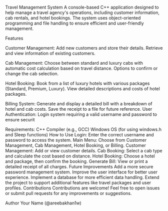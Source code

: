 Travel Management System
A console-based C++ application designed to help manage a travel agency's operations, including customer information, cab rentals, and hotel bookings. The system uses object-oriented programming and file handling to ensure efficient and user-friendly management.

Features

Customer Management:
Add new customers and store their details.
Retrieve and view information of existing customers.

Cab Management:
Choose between standard and luxury cabs with automatic cost calculation based on travel distance.
Options to confirm or change the cab selection.

Hotel Booking:
Book from a list of luxury hotels with various packages (Standard, Premium, Luxury).
View detailed descriptions and costs of hotel packages.

Billing System:
Generate and display a detailed bill with a breakdown of hotel and cab costs.
Save the receipt to a file for future reference.
User Authentication:
Login system requiring a valid username and password to ensure securit

Requirements:
C++ Compiler (e.g., GCC)
Windows OS (for using windows.h and Sleep functions)
How to Use
Login: Enter the correct username and password to access the system.
Main Menu: Choose from Customer Management, Cab Management, Hotel Booking, or Billing.
Customer Management: Add or view customer details.
Cab Booking: Select a cab type and calculate the cost based on distance.
Hotel Booking: Choose a hotel and package, then confirm the booking.
Generate Bill: View or print a detailed receipt of all charges.
Future Improvements
Add a more secure password management system.
Improve the user interface for better user experience.
Implement a database for more efficient data handling.
Extend the project to support additional features like travel packages and user profiles.
Contributions
Contributions are welcome! Feel free to open issues or submit pull requests for any improvements or suggestions.


Author
Your Name (@areebakhan1w)
